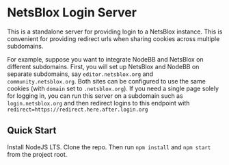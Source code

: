 # NetsBlox Login Server
This is a standalone server for providing login to a NetsBlox instance. This is convenient for providing redirect urls when sharing cookies across multiple subdomains.

For example, suppose you want to integrate NodeBB and NetsBlox on different subdomains. First, you will set up NetsBlox and NodeBB on separate subdomains, say `editor.netsblox.org` and `community.netsblox.org`. Both sites can be configured to use the same cookies (with `domain` set to `.netsblox.org`). If you need a single page solely for logging in, you can run this server on a subdomain such as `login.netsblox.org` and then redirect logins to this endpoint with `redirect=https://redirect.here.after.login.org`

## Quick Start
Install NodeJS LTS. Clone the repo. Then run `npm install` and `npm start` from the project root.
